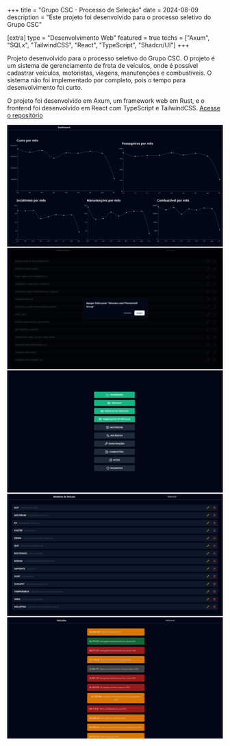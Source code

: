 +++
title = "Grupo CSC - Processo de Seleção"
date = 2024-08-09
description = "Este projeto foi desenvolvido para o processo seletivo do Grupo CSC"

[extra]
type = "Desenvolvimento Web"
featured = true
techs = ["Axum", "SQLx", "TailwindCSS", "React", "TypeScript", "Shadcn/UI"]
+++

Projeto desenvolvido para o processo seletivo do Grupo CSC. O projeto é um sistema de gerenciamento de frota de veículos, onde é possível cadastrar veículos, motoristas, viagens, manutenções e combustíveis. O sistema não foi implementado por completo, pois o tempo para desenvolvimento foi curto.

O projeto foi desenvolvido em Axum, um framework web em Rust, e o frontend foi desenvolvido em React com TypeScript e TailwindCSS. [Acesse o repositório](https://github.com/igorgcardoso/csc-group)

![Dashboard](./assets/dashboard.png)
![Deletar Fabricante](./assets/delete-manufacturer.png)
![Página inicial](./assets/home.png)
![Modelos de veículos](./assets/models.png)
![Veículos](./assets/vehicles.png)
